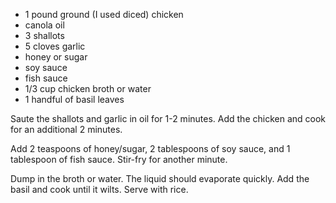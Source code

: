   * 1 pound ground (I used diced) chicken
  * canola oil
  * 3 shallots
  * 5 cloves garlic
  * honey or sugar
  * soy sauce
  * fish sauce
  * 1/3 cup chicken broth or water
  * 1 handful of basil leaves
 
 Saute the shallots and garlic in oil for 1-2 minutes. Add the chicken and cook for an additional 2 minutes.
 
 Add 2 teaspoons of honey/sugar, 2 tablespoons of soy sauce, and 1 tablespoon of fish sauce. Stir-fry for another minute.
 
 Dump in the broth or water. The liquid should evaporate quickly. Add the basil and cook until it wilts. Serve with rice.
